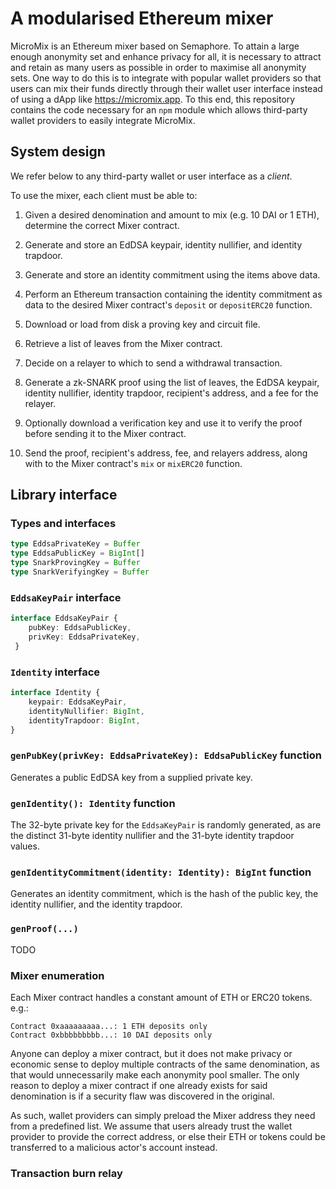 # A modularised Ethereum mixer

MicroMix is an Ethereum mixer based on Semaphore. To attain a large enough
anonymity set and enhance privacy for all, it is necessary to attract and
retain as many users as possible in order to maximise all anonymity sets. One
way to do this is to integrate with popular wallet providers so that users can
mix their funds directly through their wallet user interface instead of using a
dApp like https://micromix.app.  To this end, this repository contains the code
necessary for an `npm` module which allows third-party wallet providers to
easily integrate MicroMix.

## System design

We refer below to any third-party wallet or user interface as a *client*.

To use the mixer, each client must be able to:

1. Given a desired denomination and amount to mix (e.g. 10 DAI or 1 ETH),
   determine the correct Mixer contract.

2. Generate and store an EdDSA keypair, identity nullifier, and identity trapdoor.

3. Generate and store an identity commitment using the items above data.

4. Perform an Ethereum transaction containing the identity commitment as data
   to the desired Mixer contract's `deposit` or `depositERC20` function.

5. Download or load from disk a proving key and circuit file.

6. Retrieve a list of leaves from the Mixer contract.

7. Decide on a relayer to which to send a withdrawal transaction.

8. Generate a zk-SNARK proof using the list of leaves, the EdDSA keypair,
   identity nullifier, identity trapdoor, recipient's address, and a fee for
   the relayer.

9. Optionally download a verification key and use it to verify the proof before
   sending it to the Mixer contract.

10. Send the proof, recipient's address, fee, and relayers address, along with
    to the Mixer contract's `mix` or `mixERC20` function.

## Library interface

### Types and interfaces

```ts
type EddsaPrivateKey = Buffer
type EddsaPublicKey = BigInt[]
type SnarkProvingKey = Buffer
type SnarkVerifyingKey = Buffer
```

### `EddsaKeyPair` interface

```ts
interface EddsaKeyPair {
    pubKey: EddsaPublicKey,
    privKey: EddsaPrivateKey,
 }
```

### `Identity` interface

```ts
interface Identity {
    keypair: EddsaKeyPair,
    identityNullifier: BigInt,
    identityTrapdoor: BigInt,
}
```

### `genPubKey(privKey: EddsaPrivateKey): EddsaPublicKey` function

Generates a public EdDSA key from a supplied private key.

### `genIdentity(): Identity` function

The 32-byte private key for the `EddsaKeyPair` is randomly generated, as are
the distinct 31-byte identity nullifier and the 31-byte identity trapdoor
values.

### `genIdentityCommitment(identity: Identity): BigInt` function

Generates an identity commitment, which is the hash of the public key, the
identity nullifier, and the identity trapdoor.

### `genProof(...)`
TODO


### Mixer enumeration

Each Mixer contract handles a constant amount of ETH or ERC20 tokens. e.g.:

```
Contract 0xaaaaaaaaa...: 1 ETH deposits only
Contract 0xbbbbbbbbb...: 10 DAI deposits only
```

Anyone can deploy a mixer contract, but it does not make privacy or economic
sense to deploy multiple contracts of the same denomination, as that would
unnecessarily make each anonymity pool smaller. The only reason to deploy a
mixer contract if one already exists for said denomination is if a security
flaw was discovered in the original.

As such, wallet providers can simply preload the Mixer address they need
from a predefined list. We assume that users already trust the wallet provider
to provide the correct address, or else their ETH or tokens could be
transferred to a malicious actor's account instead.

### Transaction burn relay

###
